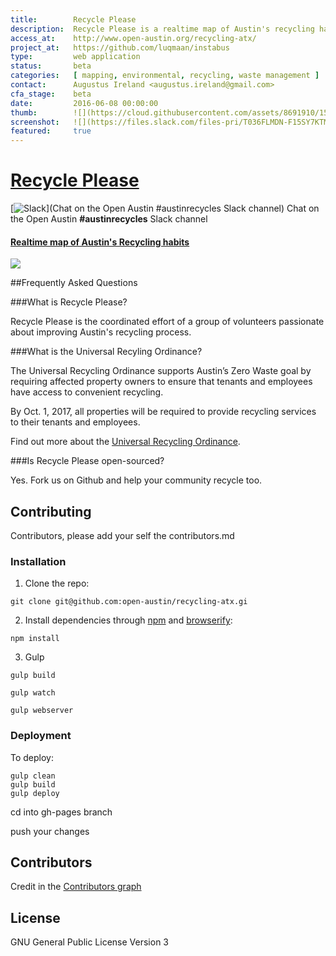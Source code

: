 ```yaml
---
title:        Recycle Please
description:  Recycle Please is a realtime map of Austin's recycling habits.
access_at:    http://www.open-austin.org/recycling-atx/
project_at:   https://github.com/luqmaan/instabus
type:         web application
status:       beta
categories:   [ mapping, environmental, recycling, waste management ]
contact:      Augustus Ireland <augustus.ireland@gmail.com>
cfa_stage:    beta
date:         2016-06-08 00:00:00
thumb:        ![](https://cloud.githubusercontent.com/assets/8691910/15906558/01d5d17c-2d7f-11e6-8118-e57a76fdfc8b.png)
screenshot:   ![](https://files.slack.com/files-pri/T036FLMDN-F15SY7KTM/screen_shot_2016-05-03_at_8.22.15_pm.png)
featured:     true
---
```


[**Recycle Please**](http://www.open-austin.org/recycling-atx/)
====================
[![Slack](http://slack.open-austin.org/badge.svg)](Chat on the Open Austin #austinrecycles Slack channel) Chat on the Open Austin **#austinrecycles** Slack channel


#### [Realtime map of Austin's Recycling habits](http://www.open-austin.org/recycling-atx/)

![](https://files.slack.com/files-pri/T036FLMDN-F15SY7KTM/screen_shot_2016-05-03_at_8.22.15_pm.png)

##Frequently Asked Questions

###What is Recycle Please?

Recycle Please is the coordinated effort of a group of volunteers passionate about improving Austin's recycling process.

###What is the Universal Recyling Ordinance?

The Universal Recycling Ordinance supports Austin’s Zero Waste goal by requiring affected property owners to ensure that tenants and employees have access to convenient recycling.

By Oct. 1, 2017, all properties will be required to provide recycling services to their tenants and employees.

Find out more about the [Universal Recycling Ordinance](http://austintexas.gov/uro).

###Is Recycle Please open-sourced?

Yes. Fork us on Github and help your community recycle too.


## Contributing

Contributors, please add your self the contributors.md

### Installation

1. Clone the repo:

```
git clone git@github.com:open-austin/recycling-atx.gi
```

2. Install dependencies through [npm](https://www.npmjs.org/) and [browserify](http://browserify.org/):

```
npm install
```

3. Gulp 

```
gulp build
```
```
gulp watch
```

```
gulp webserver
```

### Deployment

To deploy:

```
gulp clean
gulp build
gulp deploy
```

cd into gh-pages branch

push your changes

## Contributors

Credit in the [Contributors graph](https://github.com/open-austin/recycling-atx/graphs/contributors)


## License

GNU General Public License Version 3
